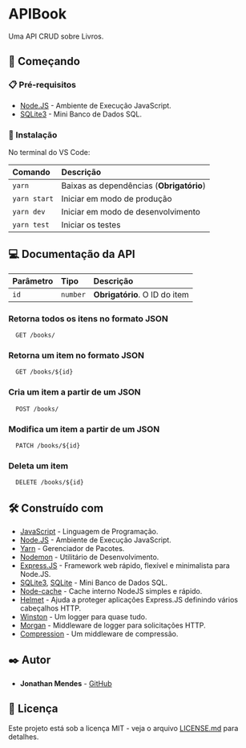 # APIBook

Uma API CRUD sobre Livros. 

## 🚀 Começando

### 📋 Pré-requisitos

- [Node.JS](https://nodejs.org/pt-br/) - Ambiente de Execução JavaScript.
- [SQLite3](https://www.npmjs.com/package/sqlite3) - Mini Banco de Dados SQL.

### 🔧 Instalação

No terminal do VS Code:

| Comando     | Descrição                               |
|:------------|:----------------------------------------|
| `yarn`      | Baixas as dependências (**Obrigatório**)|
| `yarn start`| Iniciar em modo de produção             |
| `yarn dev`  | Iniciar em modo de desenvolvimento      |
| `yarn test` | Iniciar os testes                       |

## 💻 Documentação da API

| Parâmetro   | Tipo       | Descrição                                   |
| :---------- | :--------- | :------------------------------------------ |
| `id`      | `number` | **Obrigatório**. O ID do item |

### Retorna todos os itens no formato JSON

```http
  GET /books/
```

### Retorna um item no formato JSON

```http
  GET /books/${id}
```

### Cria um item a partir de um JSON

```http
  POST /books/
```

### Modifica um item a partir de um JSON

```http
  PATCH /books/${id}
```

### Deleta um item

```http
  DELETE /books/${id}
```

## 🛠️ Construído com

- [JavaScript](https://developer.mozilla.org/pt-BR/docs/Web/JavaScript) - Linguagem de Programação.
- [Node.JS](https://nodejs.org/pt-br/) - Ambiente de Execução JavaScript.
- [Yarn](https://yarnpkg.com/) - Gerenciador de Pacotes.
- [Nodemon](https://nodemon.io/) - Utilitário de Desenvolvimento.
- [Express.JS](https://expressjs.com/pt-br/) - Framework web rápido, flexível e minimalista para Node.JS.
- [SQLite3](https://www.npmjs.com/package/sqlite3), [SQLite](https://www.sqlite.org/index.html) - Mini Banco de Dados SQL.
- [Node-cache](https://www.npmjs.com/package/node-cache?activeTab=readme) - Cache interno NodeJS simples e rápido.
- [Helmet](https://www.npmjs.com/package/helmet?activeTab=readme) - Ajuda a proteger aplicações Express.JS definindo vários cabeçalhos HTTP.
- [Winston](https://www.npmjs.com/package/winston#logging) - Um logger para quase tudo.
- [Morgan](https://www.npmjs.com/package/morgan?activeTab=readme) - Middleware de logger para solicitações HTTP.
- [Compression](https://www.npmjs.com/package/compression?activeTab=readme) - Um middleware de compressão.

## ✒️ Autor

- **Jonathan Mendes** - [GitHub](https://github.com/DevJonathanMendes)

## 📄 Licença

Este projeto está sob a licença MIT - veja o arquivo [LICENSE.md](https://github.com/DevJonathanMendes/APIBook/blob/master/LICENSE.md) para detalhes.

